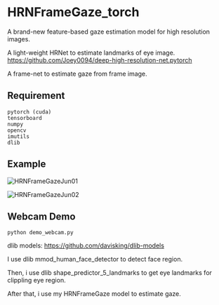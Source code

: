 # HRNFrameGaze_torch
A brand-new feature-based gaze estimation model for high resolution images.

A light-weight HRNet to estimate landmarks of eye image. https://github.com/Joey0094/deep-high-resolution-net.pytorch

A frame-net to estimate gaze from frame image.

## Requirement
```
pytorch (cuda)
tensorboard
numpy
opencv
imutils
dlib
```

## Example
![HRNFrameGazeJun01](https://z3.ax1x.com/2021/05/10/gtSzg1.gif)

![HRNFrameGazeJun02](https://z3.ax1x.com/2021/05/10/gtSx3R.gif)

## Webcam Demo
```
python demo_webcam.py
```
dlib models: https://github.com/davisking/dlib-models

I use dlib mmod_human_face_detector to detect face region.

Then, i use dlib shape_predictor_5_landmarks to get eye landmarks for clippling eye region.

After that, i use my HRNFrameGaze model to estimate gaze.
